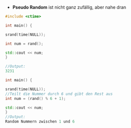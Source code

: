 - **Pseudo Random** ist nicht ganz zufällig, aber nahe dran

```c++
#include <ctime>

int main() {

srand(time(NULL));

int num = rand();

std::cout << num;
}

//Output:
3231
```
```c++
int main() {

srand(time(NULL));
//Teilt die Nummer durch 6 und gibt den Rest aus
int num = (rand() % 6 + 1);

std::cout << num;
}
//Output:
Random Nummern zwischen 1 und 6
```